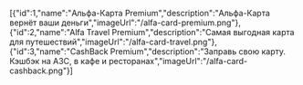 [{"id":1,"name":"Альфа-Карта Premium","description":"Альфа-Карта вернёт ваши деньги","imageUrl":"/alfa-card-premium.png"},{"id":2,"name":"Alfa Travel Premium","description":"Самая выгодная карта для путешествий","imageUrl":"/alfa-card-travel.png"},{"id":3,"name":"CashBack Premium","description":"Заправь свою карту. Кэшбэк на АЗС, в кафе и ресторанах","imageUrl":"/alfa-card-cashback.png"}]